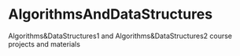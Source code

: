# AlgorithmsAndDataStructures
Algorithms&amp;DataStructures1 and Algorithms&amp;DataStructures2 course projects and materials
